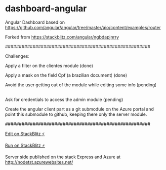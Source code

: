 # dashboard-angular

Angular Dashboard based on https://github.com/angular/angular/tree/master/aio/content/examples/router 

Forked from https://stackblitz.com/angular/ngbdapjnrry

#####################################################

Challenges: <p>
Apply a filter on the clientes module (done)<p>
Apply a mask on the field Cpf (a brazilian document) (done) <p>
Avoid the user getting out of the module while editing some info (pending)<p>   
Ask for credentials to access the admin module (pending) <p>
Create the angular client part as a git submodule on the Azure portal and point this submodule to github, keeping there only the server module.

#####################################################


[Edit on StackBlitz ⚡️](https://stackblitz.com/edit/dashboard-angular)

[Run on StackBlitz ⚡️](https://dashboard-angular.stackblitz.io/dashboard)

Server side published on the stack Express and Azure at http://nodetst.azurewebsites.net/


